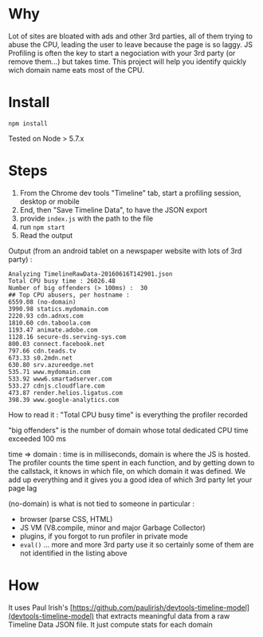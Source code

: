 Why
====

Lot of sites are bloated with ads and other 3rd parties, all of them trying to abuse the CPU, leading the user to leave because the page is so laggy. JS Profiling is often the key to start a negociation with your 3rd party (or remove them…) but takes time. This project will help you identify quickly wich domain name eats most of the CPU.

Install
===
``npm install``

Tested on Node > 5.7.x


Steps
===

1. From the Chrome dev tools "Timeline" tab, start a profiling session, desktop or mobile
2. End, then "Save Timeline Data", to have the JSON export
3. provide ``index.js`` with the path to the file
4. run ``npm start``
5. Read the output

Output (from an android tablet on a newspaper website with lots of 3rd party) :

```
Analyzing TimelineRawData-20160616T142901.json
Total CPU busy time : 26026.48
Number of big offenders (> 100ms) :  30
## Top CPU abusers, per hostname :
6559.08 (no-domain)
3990.98 statics.mydomain.com
2220.93 cdn.adnxs.com
1810.60 cdn.taboola.com
1193.47 animate.adobe.com
1128.16 secure-ds.serving-sys.com
800.03 connect.facebook.net
797.66 cdn.teads.tv
673.33 s0.2mdn.net
630.80 srv.azureedge.net
535.71 www.mydomain.com
533.92 www6.smartadserver.com
533.27 cdnjs.cloudflare.com
473.87 render.helios.ligatus.com
398.39 www.google-analytics.com
```


How to read it :
"Total CPU busy time" is everything the profiler recorded

"big offenders" is the number of domain whose total dedicated CPU time exceeded 100 ms

time => domain : time is in milliseconds, domain is where the JS is hosted. The profiler counts the time spent in each function, and by getting down to the callstack, it knows in which file, on which domain it was defined. We add up everything and it gives you a good idea of which 3rd party let your page lag

(no-domain) is what is not tied to someone in particular :
* browser (parse CSS, HTML)
* JS VM (V8.compile, minor and major Garbage Collector)
* plugins, if you forgot to run profiler in private mode
* ``eval()`` … more and more 3rd party use it so certainly some of them are not identified in the listing above

How
===

It uses Paul Irish's [https://github.com/paulirish/devtools-timeline-model](devtools-timeline-model) that extracts meaningful data from a raw Timeline Data JSON file.
It just compute stats for each domain
